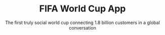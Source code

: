 ---
layout: default
type: project
folder: project4
title: FIFA World Cup App
subtitle: The first truly social world cup connecting 1.8 billion customers in  a global conversation
---